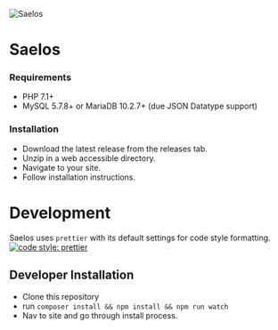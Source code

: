 ![Saelos](http://dbhurley.com/media/uploads/2018/04/Saelos-v3-Final.002.png)

# Saelos

### Requirements

- PHP 7.1+
- MySQL 5.7.8+ or MariaDB 10.2.7+ (due JSON Datatype support)

### Installation

- Download the latest release from the releases tab.
- Unzip in a web accessible directory.
- Navigate to your site.
- Follow installation instructions.

# Development

Saelos uses `prettier` with its default settings for code style formatting. [![code style: prettier](https://img.shields.io/badge/code_style-prettier-ff69b4.svg?style=flat-square)](https://github.com/prettier/prettier)

## Developer Installation

- Clone this repository
- run `composer install && npm install && npm run watch`
- Nav to site and go through install process.
